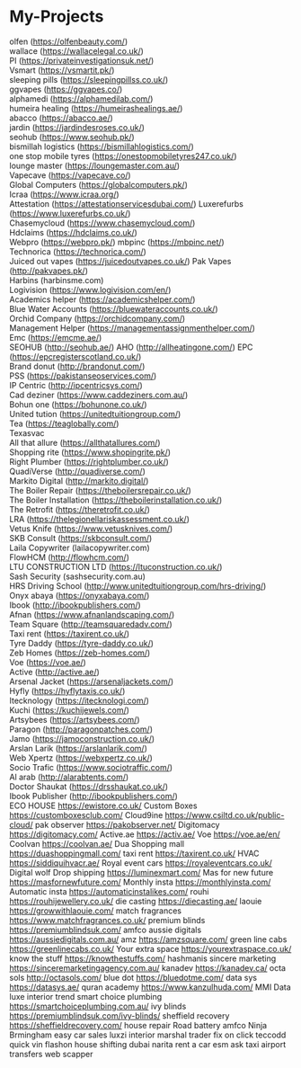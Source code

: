 # My-Projects
olfen (https://olfenbeauty.com/)  
wallace (https://wallacelegal.co.uk/)  
PI (https://privateinvestigationsuk.net/)  
Vsmart (https://vsmartit.pk/)  
sleeping pills (https://sleepingpillss.co.uk/)  
ggvapes (https://ggvapes.co/)  
alphamedi (https://alphamedilab.com/)  
humeira healing (https://humeirashealings.ae/)  
abacco (https://abacco.ae/)  
jardin (https://jardindesroses.co.uk/)  
seohub (https://www.seohub.pk/)  
bismillah logistics (https://bismillahlogistics.com/)  
one stop mobile tyres (https://onestopmobiletyres247.co.uk/)  
lounge master (https://loungemaster.com.au/)  
Vapecave (https://vapecave.co/)  
Global Computers (https://globalcomputers.pk/)  
Icraa (https://www.icraa.org/)  
Attestation (https://attestationservicesdubai.com/) 
Luxerefurbs (https://www.luxerefurbs.co.uk/)  
Chasemycloud (https://www.chasemycloud.com/)  
Hdclaims (https://hdclaims.co.uk/)  
Webpro (https://webpro.pk/) 
mbpinc (https://mbpinc.net/)  
Technorica (https://technorica.com/)  
Juiced out vapes (https://juicedoutvapes.co.uk/) 
Pak Vapes (http://pakvapes.pk/)           
Harbins (harbinsme.com)           
Logivision (https://www.logivision.com/en/)           
Academics helper (https://academicshelper.com/)           
Blue Water Accounts (https://bluewateraccounts.co.uk/)                   
Orchid Company (https://orchidcompany.com/)              
Management Helper (https://managementassignmenthelper.com/)                
Emc (https://emcme.ae/)   
SEOHUB (http://seohub.ae/) 
AHO (http://allheatingone.com/) 
EPC (https://epcregisterscotland.co.uk/)  
Brand donut (http://brandonut.com/)   
PSS (https://pakistanseoservices.com/)   
IP Centric (http://ipcentricsys.com/)    
Cad deziner (https://www.caddeziners.com.au/)   
Bohun one (https://bohunone.co.uk/)       
United tution (https://unitedtuitiongroup.com/)      
Tea (https://teaglobally.com/)        
Texasvac   
All that allure (https://allthatallures.com/)    
Shopping rite (https://www.shopingrite.pk/)   
Right Plumber (https://rightplumber.co.uk/)    
QuadiVerse (http://quadiverse.com/)     
Markito Digital (http://markito.digital/)     
The Boiler Repair (https://theboilersrepair.co.uk/)     
The Boiler Installation (https://theboilerinstallation.co.uk/)     
The Retrofit (https://theretrofit.co.uk/)     
LRA (https://thelegionellariskassessment.co.uk/)     
Vetus Knife (https://www.vetusknives.com/)     
SKB Consult (https://skbconsult.com/)     
Laila Copywriter (lailacopywriter.com)     
FlowHCM (http://flowhcm.com/)     
LTU CONSTRUCTION LTD (https://ltuconstruction.co.uk/)     
Sash Security (sashsecurity.com.au)     
HRS Driving School (http://www.unitedtuitiongroup.com/hrs-driving/)     
Onyx abaya (https://onyxabaya.com/)          
Ibook (http://ibookpublishers.com/)     
Afnan (https://www.afnanlandscaping.com/)      
Team Square (http://teamsquaredadv.com/)          
Taxi rent (https://taxirent.co.uk/)     
Tyre Daddy (https://tyre-daddy.co.uk/)     
Zeb Homes (https://zeb-homes.com/)     
Voe (https://voe.ae/)     
Active (http://active.ae/)     
Arsenal Jacket (https://arsenaljackets.com/)     
Hyfly (https://hyflytaxis.co.uk/)     
Itecknology (https://itecknologi.com/)     
Kuchi (https://kuchijewels.com/)     
Artsybees (https://artsybees.com/)     
Paragon (http://paragonpatches.com/)     
Jamo (https://jamoconstruction.co.uk/)     
Arslan Larik (https://arslanlarik.com/)     
Web Xpertz (https://webxpertz.co.uk/)     
Socio Trafic (https://www.sociotraffic.com/)     
Al arab (http://alarabtents.com/)     
Doctor Shaukat (https://drsshaukat.co.uk/)     
Ibook Publisher (http://ibookpublishers.com/)     
ECO HOUSE https://ewistore.co.uk/
Custom Boxes https://customboxesclub.com/
Cloud9ine https://www.csiltd.co.uk/public-cloud/
pak observer https://pakobserver.net/
Digitomacy  https://digitomacy.com/
Active.ae https://activ.ae/
Voe https://voe.ae/en/
Coolvan https://coolvan.ae/
Dua Shopping mall https://duashoppingmall.com/
taxi rent https://taxirent.co.uk/
HVAC https://siddiquihvacr.ae/ 
Royal event cars https://royaleventcars.co.uk/
Digital wolf
Drop shipping https://luminexmart.com/
Mas for new future https://masfornewfuture.com/
Monthly insta https://monthlyinsta.com/
Automatic insta https://automaticinstalikes.com/
rouhi https://rouhijewellery.co.uk/
die casting https://diecasting.ae/
laouie https://growwithlaouie.com/
match fragrances https://www.matchfragrances.co.uk/
premium blinds https://premiumblindsuk.com/
amfco
aussie digitals https://aussiedigitals.com.au/
amz https://amzsquare.com/
green line cabs https://greenlinecabs.co.uk/
Your extra space https://yourextraspace.co.uk/
know the stuff https://knowthestuffs.com/
hashmanis 
sincere marketing https://sinceremarketingagency.com.au/
kanadev https://kanadev.ca/
octa sols http://octasols.com/
blue dot https://bluedotme.com/
data sys https://datasys.ae/
quran academy https://www.kanzulhuda.com/
MMI Data
luxe interior trend
smart choice plumbing https://smartchoiceplumbing.com.au/
ivy blinds https://premiumblindsuk.com/ivy-blinds/
sheffield recovery https://sheffieldrecovery.com/
house repair
Road battery
amfco
Ninja
Brmingham
easy car sales
luxzi interior
marshal trader
fix on click
teccodd
quick vin
flashon
house shifting dubai
narita rent a car
esm
ask taxi
airport transfers
web scapper
